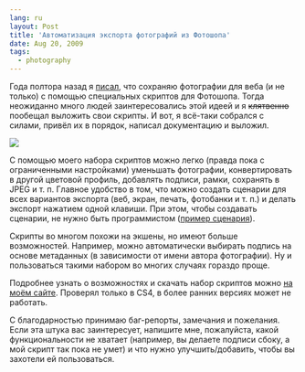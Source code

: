 ```yaml
---
lang: ru
layout: Post
title: 'Автоматизация экспорта фотографий из Фотошопа'
date: Aug 20, 2009
tags:
  - photography
---
```


Года полтора назад я [писал](/blog/2067 'Упрощение подготовки файлов для веба и т. п.'), что сохраняю фотографии для веба (и не только) с помощью специальных скриптов для Фотошопа. Тогда неожиданно много людей заинтересовались этой идеей и я ~~клятвенно~~ пообещал выложить свои скрипты. И вот, я всё-таки собрался с силами, привёл их в порядок, написал документацию и выложил.

![](/images/blog/pew.jpg)

<!--more-->

С помощью моего набора скриптов можно легко (правда пока с ограниченными настройками) уменьшать фотографии, конвертировать в другой цветовой профиль, добавлять подписи, рамки, сохранять в JPEG и т. п. Главное удобство в том, что можно создать сценарии для всех вариантов экспорта (веб, экран, печать, фотобанки и т. п.) и делать экспорт нажатием одной клавиши. При этом, чтобы создавать сценарии, не нужно быть программистом ([пример сценария](https://github.com/sapegin/PEW/blob/master/Readme.md#example 'Пример сценария экспорта Photoshop Export Workflow')).

Скрипты во многом похожи на экшены, но имеют больше возможностей. Например, можно автоматически выбирать подпись на основе метаданных (в зависимости от имени автора фотографии). Ну и пользоваться такими набором во многих случаях гораздо проще.

Подробнее узнать о возможностях и скачать набор скриптов можно [на моём сайте](https://github.com/sapegin/PEW 'Скачать Photoshop Export Workflow'). Проверял только в CS4, в более ранних версиях может не работать.

С благодарностью принимаю баг-репорты, замечания и пожелания. Если эта штука вас заинтересует, напишите мне, пожалуйста, какой функциональности не хватает (например, вы делаете подписи сбоку, а мой скрипт так пока не умет) и что нужно улучшить/добавить, чтобы вы захотели ей пользоваться.

